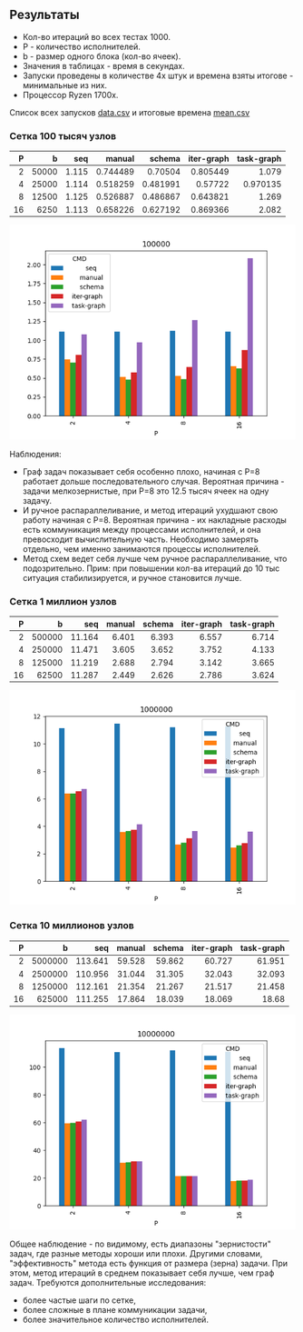 ## Результаты

* Кол-во итераций во всех тестах 1000.
* P - количество исполнителей.
* b - размер одного блока (кол-во ячеек).
* Значения в таблицах - время в секундах.
* Запуски проведены в количестве 4х штук и времена взяты итогове - минимальные из них.
* Процессор Ryzen 1700x.

Список всех запусков [data.csv](data.csv) и итоговые времена [mean.csv](mean.csv)

### Сетка 100 тысяч узлов

|   P |     b |            seq  |         manual  |         schema  |     iter-graph  |     task-graph  |
|----:|------:|----------------:|----------------:|----------------:|----------------:|----------------:|
|   2 | 50000 |           1.115 |        0.744489 |        0.70504  |        0.805449 |        1.079    |
|   4 | 25000 |           1.114 |        0.518259 |        0.481991 |        0.57722  |        0.970135 |
|   8 | 12500 |           1.125 |        0.526887 |        0.486867 |        0.643821 |        1.269    |
|  16 |  6250 |           1.113 |        0.658226 |        0.627192 |        0.869366 |        2.082    |

![](100000.png)

Наблюдения:
* Граф задач показывает себя особенно плохо, начиная с P=8 работает дольше последовательного случая. Вероятная причина - задачи мелкозернистые, при P=8 это 12.5 тысяч ячеек на одну задачу.
* И ручное распараллеливание, и метод итераций ухудшают свою работу начиная с P=8.
Вероятная причина - их накладные расходы есть коммуникация между процессами исполнителей, и она превосходит вычислительную часть. Необходимо замерять отдельно, чем именно занимаются процессы исполнителей.
* Метод схем ведет себя лучше чем ручное распараллеливание, что подозрительно. Прим: при повышении кол-ва итераций до 10 тыс ситуация стабилизируется, и ручное становится лучше.

### Сетка 1 миллион узлов

|   P |      b |            seq  |         manual  |         schema  |     iter-graph  |     task-graph  |
|----:|-------:|----------------:|----------------:|----------------:|----------------:|----------------:|
|   2 | 500000 |          11.164 |           6.401 |           6.393 |           6.557 |           6.714 |
|   4 | 250000 |          11.471 |           3.605 |           3.652 |           3.752 |           4.133 |
|   8 | 125000 |          11.219 |           2.688 |           2.794 |           3.142 |           3.665 |
|  16 |  62500 |          11.287 |           2.449 |           2.626 |           2.786 |           3.624 |

![](1000000.png)

### Сетка 10 миллионов узлов

|   P |       b |            seq  |         manual  |         schema  |     iter-graph  |     task-graph  |
|----:|--------:|----------------:|----------------:|----------------:|----------------:|----------------:|
|   2 | 5000000 |         113.641 |          59.528 |          59.862 |          60.727 |          61.951 |
|   4 | 2500000 |         110.956 |          31.044 |          31.305 |          32.043 |          32.093 |
|   8 | 1250000 |         112.161 |          21.354 |          21.267 |          21.517 |          21.458 |
|  16 |  625000 |         111.255 |          17.864 |          18.039 |          18.069 |          18.68  |

![](10000000.png)

Общее наблюдение - по видимому, есть диапазоны "зернистости" задач, где разные методы хороши или плохи. Другими словами, "эффективность" метода есть функция от размера (зерна) задачи.
При этом, метод итераций в среднем показывает себя лучше, чем граф задач.
Требуются дополнительные исследования:
- более частые шаги по сетке,
- более сложные в плане коммуникации задачи,
- более значительное количество исполнителей.

